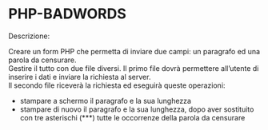 # PHP-BADWORDS

Descrizione: 

Creare un form PHP che permetta di inviare due campi: un paragrafo ed una parola da censurare. <br>
Gestire il tutto con due file diversi.
Il primo file dovrà permettere all’utente di inserire i dati e inviare la richiesta al server. <br>
Il secondo file riceverà la richiesta ed eseguirà queste operazioni:

- stampare a schermo il paragrafo e la sua lunghezza
- stampare di nuovo il paragrafo e la sua lunghezza, dopo aver sostituito con tre asterischi (***) tutte le occorrenze della parola da censurare